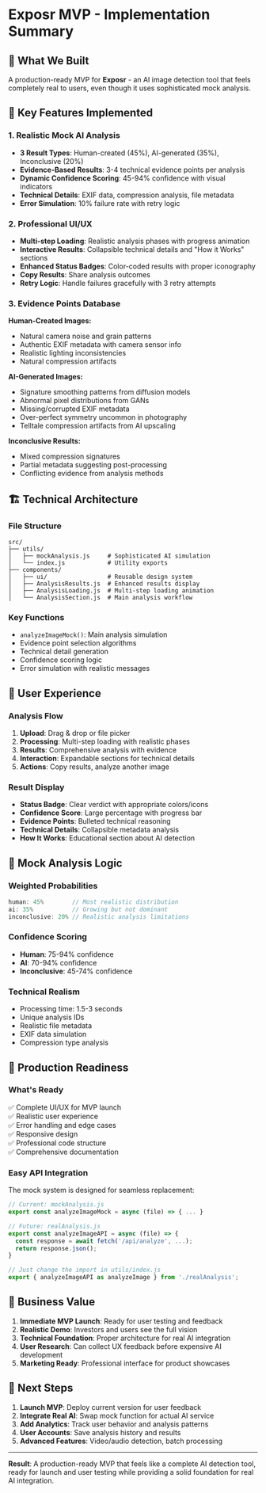 # Exposr MVP - Implementation Summary

## 🎯 What We Built

A production-ready MVP for **Exposr** - an AI image detection tool that feels completely real to users, even though it uses sophisticated mock analysis.

## 🚀 Key Features Implemented

### 1. **Realistic Mock AI Analysis**
- **3 Result Types**: Human-created (45%), AI-generated (35%), Inconclusive (20%)
- **Evidence-Based Results**: 3-4 technical evidence points per analysis
- **Dynamic Confidence Scoring**: 45-94% confidence with visual indicators
- **Technical Details**: EXIF data, compression analysis, file metadata
- **Error Simulation**: 10% failure rate with retry logic

### 2. **Professional UI/UX**
- **Multi-step Loading**: Realistic analysis phases with progress animation
- **Interactive Results**: Collapsible technical details and "How it Works" sections
- **Enhanced Status Badges**: Color-coded results with proper iconography
- **Copy Results**: Share analysis outcomes
- **Retry Logic**: Handle failures gracefully with 3 retry attempts

### 3. **Evidence Points Database**
**Human-Created Images:**
- Natural camera noise and grain patterns
- Authentic EXIF metadata with camera sensor info
- Realistic lighting inconsistencies
- Natural compression artifacts

**AI-Generated Images:**
- Signature smoothing patterns from diffusion models
- Abnormal pixel distributions from GANs
- Missing/corrupted EXIF metadata
- Over-perfect symmetry uncommon in photography
- Telltale compression artifacts from AI upscaling

**Inconclusive Results:**
- Mixed compression signatures
- Partial metadata suggesting post-processing
- Conflicting evidence from analysis methods

## 🏗️ Technical Architecture

### File Structure
```
src/
├── utils/
│   ├── mockAnalysis.js     # Sophisticated AI simulation
│   └── index.js            # Utility exports
├── components/
│   ├── ui/                 # Reusable design system
│   ├── AnalysisResults.js  # Enhanced results display
│   ├── AnalysisLoading.js  # Multi-step loading animation
│   └── AnalysisSection.js  # Main analysis workflow
```

### Key Functions
- `analyzeImageMock()`: Main analysis simulation
- Evidence point selection algorithms
- Technical detail generation
- Confidence scoring logic
- Error simulation with realistic messages

## 🎨 User Experience

### Analysis Flow
1. **Upload**: Drag & drop or file picker
2. **Processing**: Multi-step loading with realistic phases
3. **Results**: Comprehensive analysis with evidence
4. **Interaction**: Expandable sections for technical details
5. **Actions**: Copy results, analyze another image

### Result Display
- **Status Badge**: Clear verdict with appropriate colors/icons
- **Confidence Score**: Large percentage with progress bar
- **Evidence Points**: Bulleted technical reasoning
- **Technical Details**: Collapsible metadata analysis
- **How It Works**: Educational section about AI detection

## 🔧 Mock Analysis Logic

### Weighted Probabilities
```javascript
human: 45%        // Most realistic distribution
ai: 35%           // Growing but not dominant  
inconclusive: 20% // Realistic analysis limitations
```

### Confidence Scoring
- **Human**: 75-94% confidence
- **AI**: 70-94% confidence  
- **Inconclusive**: 45-74% confidence

### Technical Realism
- Processing time: 1.5-3 seconds
- Unique analysis IDs
- Realistic file metadata
- EXIF data simulation
- Compression type analysis

## 🚀 Production Readiness

### What's Ready
✅ Complete UI/UX for MVP launch  
✅ Realistic user experience  
✅ Error handling and edge cases  
✅ Responsive design  
✅ Professional code structure  
✅ Comprehensive documentation  

### Easy API Integration
The mock system is designed for seamless replacement:
```javascript
// Current: mockAnalysis.js
export const analyzeImageMock = async (file) => { ... }

// Future: realAnalysis.js  
export const analyzeImageAPI = async (file) => { 
  const response = await fetch('/api/analyze', ...);
  return response.json();
}

// Just change the import in utils/index.js
export { analyzeImageAPI as analyzeImage } from './realAnalysis';
```

## 🎯 Business Value

1. **Immediate MVP Launch**: Ready for user testing and feedback
2. **Realistic Demo**: Investors and users see the full vision
3. **Technical Foundation**: Proper architecture for real AI integration
4. **User Research**: Can collect UX feedback before expensive AI development
5. **Marketing Ready**: Professional interface for product showcases

## 🔮 Next Steps

1. **Launch MVP**: Deploy current version for user feedback
2. **Integrate Real AI**: Swap mock function for actual AI service
3. **Add Analytics**: Track user behavior and analysis patterns
4. **User Accounts**: Save analysis history and results
5. **Advanced Features**: Video/audio detection, batch processing

---

**Result**: A production-ready MVP that feels like a complete AI detection tool, ready for launch and user testing while providing a solid foundation for real AI integration.
